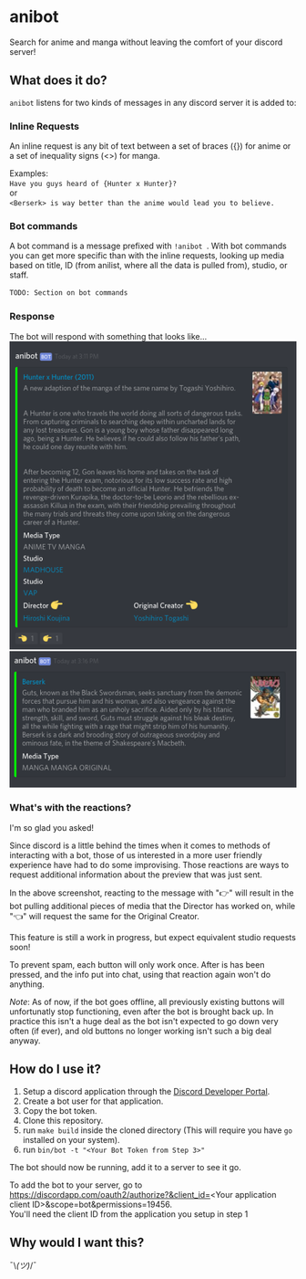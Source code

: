 # anibot

Search for anime and manga without leaving the comfort of your discord server!

## What does it do?
`anibot` listens for two kinds of messages in any discord server it is added to:

### Inline Requests
An inline request is any bit of text between a set of braces ({}) for anime or a set of inequality signs (<>) for manga.

Examples:  
`Have you guys heard of {Hunter x Hunter}?`  
or  
`<Berserk> is way better than the anime would lead you to believe.`

### Bot commands
A bot command is a message prefixed with `!anibot `. With bot commands you can get more specific than with the inline requests, looking up media based on title, ID (from anilist, where all the data is pulled from), studio, or staff.

```bash
TODO: Section on bot commands
```

### Response

The bot will respond with something that looks like...
![Hunter x Hunter anime preview](assets/hunterxhunter.png)
![Berserk manga preview](assets/berserk.png)

### What's with the reactions?

I'm so glad you asked!

Since discord is a little behind the times when it comes to methods of interacting with a bot, those of us interested in a more user friendly experience have had to do some improvising. Those reactions are ways to request additional information about the preview that was just sent.

In the above screenshot, reacting to the message with "👉" will result in the bot pulling additional pieces of media that the Director has worked on, while "👈" will request the same for the Original Creator.

This feature is still a work in progress, but expect equivalent studio requests soon!

To prevent spam, each button will only work once. After is has been pressed, and the info put into chat, using that reaction again won't do anything.

*Note*: As of now, if the bot goes offline, all previously existing buttons will unfortunatly stop functioning, even after the bot is brought back up. In practice this isn't a huge deal as the bot isn't expected to go down very often (if ever), and old buttons no longer working isn't such a big deal anyway.

## How do I use it?

1. Setup a discord application through the [Discord Developer Portal](https://discordapp.com/developers/applications/).
1. Create a bot user for that application.
1. Copy the bot token.
1. Clone this repository.
1. run `make build` inside the cloned directory (This will require you have `go` installed on your system).
1. run `bin/bot -t "<Your Bot Token from Step 3>"`

The bot should now be running, add it to a server to see it go.

To add the bot to your server, go to https://discordapp.com/oauth2/authorize?&client_id=<Your application client ID\>&scope=bot&permissions=19456.  
You'll need the client ID from the application you setup in step 1

## Why would I want this?

 ¯\\_(ツ)_/¯